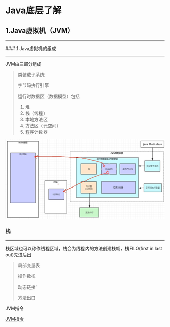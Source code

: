 # Java底层了解

## 1.Java虚拟机（JVM）

---

###1.1 Java虚拟机的组成

----

JVM由三部分组成

> 类装载子系统
>
> 字节码执行引擎
>
> 运行时数据区（数据模型）包括
>
> 1. 堆
> 2. 栈（线程）
> 3. 本地方法区
> 4. 方法区（元空间）
> 5. 程序计数器

![JVM](./assets/SharedScreenshot.jpg)



### 栈

---

栈区域也可以称作线程区域，栈会为线程内的方法创建栈帧，栈FILO(first in last out)先进后出

> 局部变量表
>
> 操作数栈
>
> 动态链接‘
>
> 方法出口

JVM指令

[JVM指令](https://www.cnblogs.com/lsy131479/p/11201241.html)